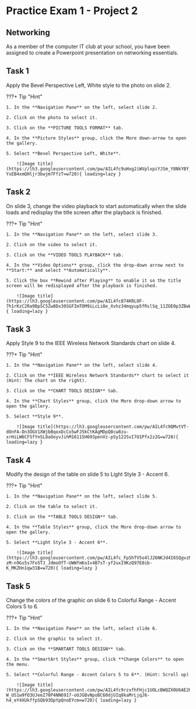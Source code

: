 # Practice Exam 1 - Project 2

## Networking
As a member of the computer IT club at your school, you have been assigned to create a Powerpoint presentation on networking essentials.

## Task 1
 
Apply the Bevel Perspective Left, White style to the photo on slide 2.

???+ Tip "Hint"

    1. In the **Navigation Pane** on the left, select slide 2.

    2. Click on the photo to select it.

    3. Click on the **PICTURE TOOLS FORMAT** tab.

    4. In the **Picture Styles** group, click the More down-arrow to open the gallery.

    5. Select **Bevel Perspective Left, White**.

        ![Image title](https://lh3.googleusercontent.com/pw/AIL4fc9uHxg2iWVplxpiYJSm_Y8NkYBY_L99OuGZmDLehi_vtmbdghKO0r6Z0TAMhnfI7caJeS7CEinO68aM1tAR9suTf1cCw-YsEB4xmQHljr3bwjm7FfzT=w720){ loading=lazy }

## Task 2

On slide 3, change the video playback to start automatically when the slide loads and redisplay the title screen after the playback is finished.

???+ Tip "Hint"

    1. In the **Navigation Pane** on the left, select slide 3.

    2. Click on the video to select it.

    3. Click on the **VIDEO TOOLS PLAYBACK** tab.

    4. In the **Video Options** group, click the drop-down arrow next to **Start:** and select **Automatically**.

    5. Click the box **Rewind after Playing** to enable it so the title screen will be redisplayed after the playback is finished.

        ![Image title](https://lh3.googleusercontent.com/pw/AIL4fc874KRLOF-7h1rKzC2Ra9BpSC5Zw8Dx30SGFImTOM9iLcLi8e_Xvhz34mqyup5fRslSq_11ZOE0p3ZBwWiE8ubt5HLuxx_lvTJf_5OrDFbws0Izw_Ov=w720){ loading=lazy }

## Task 3

Apply Style 9 to the IEEE Wireless Network Standards chart on slide 4.

???+ Tip "Hint"

    1. In the **Navigation Pane** on the left, select slide 4.

    2. Click on the **IEEE Wireless Network Standards** chart to select it (Hint: The chart on the right).

    3. Click on the **CHART TOOLS DESIGN** tab.

    4. In the **Chart Styles** group, click the More drop-down arrow to open the gallery.

    5. Select **Style 9**.

        ![Image title](https://lh3.googleusercontent.com/pw/AIL4fc9QMvtVT-dOnFA-Dn3OGV1XWjbBqoxDcCo5wFJ5kCtKAgMDpQ8cw8zu-xrHiLW6CFSfYnSL8aOoyvJihM1611SH693penVz-pSy122SvI7U1Pfx2z2G=w720){ loading=lazy }

## Task 4

Modify the design of the table on slide 5 to Light Style 3 - Accent 6.

???+ Tip "Hint"

    1. In the **Navigation Pane** on the left, select slide 5.

    2. Click on the table to select it.

    3. Click on the **TABLE TOOLS DESIGN** tab.

    4. In the **Table Styles** group, click the More drop-down arrow to open the gallery.

    5. Select **Light Style 3 - Accent 6**.

        ![Image title](https://lh3.googleusercontent.com/pw/AIL4fc_FpShTV5o4lJ26NKJd4I6SQgvzNRL_eGxgmsvzmlGnE4-zM-n9Gs5s7Fo5TJ_JdmoOfT-UWWfmKoIv4B7sT-yf2uxI9KzQ97E0ib-K_MKZHn1qw31B=w720){ loading=lazy }

## Task 5

Change the colors of the graphic on slide 6 to Colorful Range - Accent Colors 5 to 6.

???+ Tip "Hint"

    1. In the **Navigation Pane** on the left, select slide 6.

    2. Click on the graphic to select it.

    3. Click on the **SMARTART TOOLS DESIGN** tab.

    4. In the **SmartArt Styles** group, click **Change Colors** to open the menu.

    5. Select **Colorful Range - Accent Colors 5 to 6**. (Hint: Scroll up)

        ![Image title](https://lh3.googleusercontent.com/pw/AIL4fc9rzxfhFHjc1UOLcBWQZX0U6AE2ODZC-W_US1w9fO3UJeeZ70P4NN6917-oUJGBvNpoBC60djUIq8kaMrLjqJ6-h4_eY4XUkffpSQb93DpYpQnoEYcm=w720){ loading=lazy }